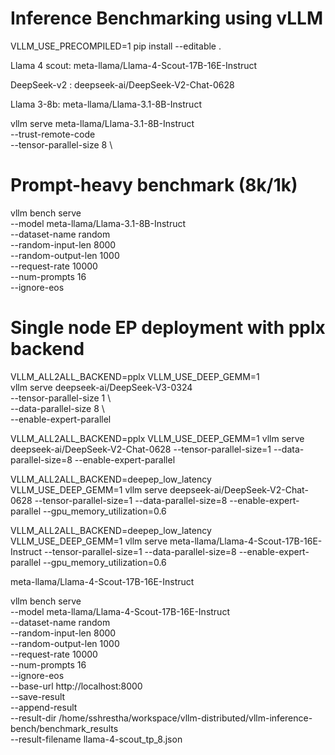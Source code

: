 # Inference Benchmarking using vLLM 


VLLM_USE_PRECOMPILED=1 pip install --editable .


Llama 4 scout: meta-llama/Llama-4-Scout-17B-16E-Instruct

DeepSeek-v2 : deepseek-ai/DeepSeek-V2-Chat-0628

Llama 3-8b: meta-llama/Llama-3.1-8B-Instruct

vllm serve meta-llama/Llama-3.1-8B-Instruct \
  --trust-remote-code \
  --tensor-parallel-size 8 \


# Prompt-heavy benchmark (8k/1k)
vllm bench serve \
  --model meta-llama/Llama-3.1-8B-Instruct \
  --dataset-name random \
  --random-input-len 8000 \
  --random-output-len 1000 \
  --request-rate 10000 \
  --num-prompts 16 \
  --ignore-eos

# Single node EP deployment with pplx backend
VLLM_ALL2ALL_BACKEND=pplx VLLM_USE_DEEP_GEMM=1 \
    vllm serve deepseek-ai/DeepSeek-V3-0324 \
    --tensor-parallel-size 1 \      
    --data-parallel-size 8 \         
    --enable-expert-parallel


VLLM_ALL2ALL_BACKEND=pplx VLLM_USE_DEEP_GEMM=1 vllm serve deepseek-ai/DeepSeek-V2-Chat-0628 --tensor-parallel-size=1 --data-parallel-size=8 --enable-expert-parallel

VLLM_ALL2ALL_BACKEND=deepep_low_latency VLLM_USE_DEEP_GEMM=1 vllm serve deepseek-ai/DeepSeek-V2-Chat-0628 --tensor-parallel-size=1 --data-parallel-size=8 --enable-expert-parallel --gpu_memory_utilization=0.6

VLLM_ALL2ALL_BACKEND=deepep_low_latency VLLM_USE_DEEP_GEMM=1 vllm serve meta-llama/Llama-4-Scout-17B-16E-Instruct --tensor-parallel-size=1 --data-parallel-size=8 --enable-expert-parallel --gpu_memory_utilization=0.6


meta-llama/Llama-4-Scout-17B-16E-Instruct


vllm bench serve \
  --model meta-llama/Llama-4-Scout-17B-16E-Instruct \
  --dataset-name random \
  --random-input-len 8000 \
  --random-output-len 1000 \
  --request-rate 10000 \
  --num-prompts 16 \
  --ignore-eos \
  --base-url http://localhost:8000 \
  --save-result \
  --append-result \
  --result-dir /home/sshrestha/workspace/vllm-distributed/vllm-inference-bench/benchmark_results \
  --result-filename llama-4-scout_tp_8.json